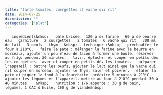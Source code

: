 ```yaml
---
title: "tarte tomates, courgettes et vache qui rit"
date: 2014-07-25
description: ""
categories: ['plat']
---
```


          
       ingrédients&nbsp;   pate brisée   120 g de farine   60 g de beurre   eau   garniture   2 courgettes   2 tomates   6 vache qui rit   300 ml de lait   3 oeufs   thym   &nbsp;   technique :&nbsp;   préchauffer le four à 210°C.   faire la pate : mélanger la farine avec le beurre en morceaux, ajouter un peu d'eau de facon à former une boule. réserver au frigo pendant 20 minutes.   laver, éplucher et couper en petits dés les courgettes. laver et couper en petits dés les tomates.   préparer l'appareil : battre les oeufs, ajouter le lait ainsi que la vache qui rit couper en morceau, ajouter le thym, saler et poivrer.   étaler la pate et piquer le fond à la fourchette. précuire 5 minutes à 210°C.   ajouter les légumes et l'appareil. mettre au four à 210°C pendant 30 à 40 minutes.   &nbsp;   nutrition : 1/6 apporte : 30 g de pain, légumes, 1 CAC d'huile, 100 g de viande&nbsp; 

                          
